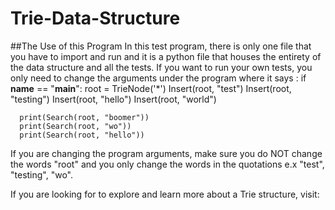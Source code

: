 # Trie-Data-Structure
##The Use of this Program
In this test program, there is only one file that you have to import and run and it is a python file that houses the entirety of the data structure and all the tests. If you want to run your own tests, you only need to change the arguments under the program where it says :
  if __name__ == "__main__":
      root = TrieNode('*')
      Insert(root, "test")
      Insert(root, "testing")
      Insert(root, "hello")
      Insert(root, "world")

      print(Search(root, "boomer"))
      print(Search(root, "wo"))
      print(Search(root, "hello"))
 
If you are changing the program arguments, make sure you do NOT change the words "root" and you only change the words in the quotations e.x "test", "testing", "wo".

If you are looking for to explore and learn more about a Trie structure, visit:
